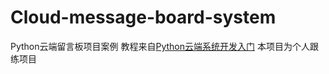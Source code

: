 # Cloud-message-board-system
Python云端留言板项目案例
教程来自[Python云端系统开发入门](https://www.icourse163.org/course/BIT-1001871002)
本项目为个人跟练项目
